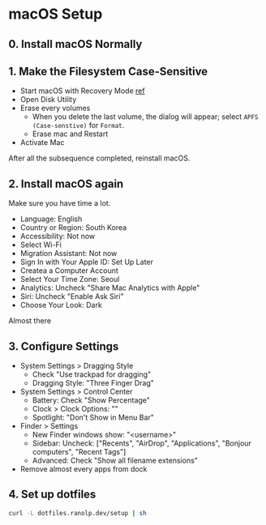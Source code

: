 # macOS Setup

## 0. Install macOS Normally

## 1. Make the Filesystem Case-Sensitive

- Start macOS with Recovery Mode [ref](https://support.apple.com/en-asia/102518)
- Open Disk Utility
- Erase every volumes
  - When you delete the last volume, the dialog will appear; select `APFS (Case-senstive)` for `Format`.
  - Erase mac and Restart
- Activate Mac

After all the subsequence completed, reinstall macOS.

## 2. Install macOS again

Make sure you have time a lot.

- Language: English
- Country or Region: South Korea
- Accessibility: Not now
- Select Wi-Fi
- Migration Assistant: Not now
- Sign In with Your Apple ID: Set Up Later
- Createa a Computer Account
- Select Your Time Zone: Seoul
- Analytics: Uncheck "Share Mac Analytics with Apple"
- Siri: Uncheck "Enable Ask Siri"
- Choose Your Look: Dark

Almost there

## 3. Configure Settings

- System Settings > Dragging Style
  - Check "Use trackpad for dragging"
  - Dragging Style: "Three Finger Drag"
- System Settings > Control Center
  - Battery: Check "Show Percentage"
  - Clock > Clock Options: ""
  - Spotlight: "Don't Show in Menu Bar"
- Finder > Settings
  - New Finder windows show: "\<username\>"
  - Sidebar: Uncheck: ["Recents", "AirDrop", "Applications", "Bonjour computers", "Recent Tags"]
  - Advanced: Check "Show all filename extensions"
- Remove almost every apps from dock

## 4. Set up dotfiles

```sh
curl -L dotfiles.ranolp.dev/setup | sh
```
